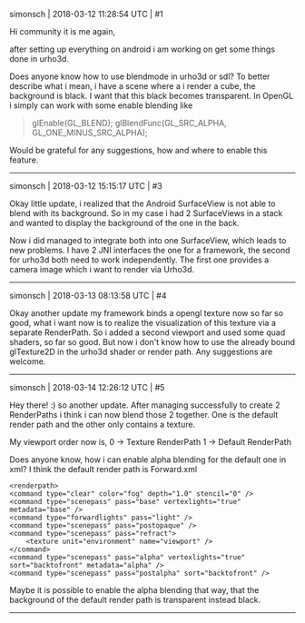 simonsch | 2018-03-12 11:28:54 UTC | #1

Hi community it is me again,

after setting up everything on android i am working on get some things done in urho3d.

Does anyone know how to use blendmode in urho3d or sdl? To better describe what i mean, i have a scene where a i render a cube, the background is black. I want that this black becomes transparent. In OpenGL i simply can work with some enable blending like

  > glEnable(GL_BLEND);
  glBlendFunc(GL_SRC_ALPHA, GL_ONE_MINUS_SRC_ALPHA);

Would be grateful for any suggestions, how and where to enable this feature.

-------------------------

simonsch | 2018-03-12 15:15:17 UTC | #3

Okay little update, i realized that the Android SurfaceView is not able to blend with its background. So in my case i had 2 SurfaceViews in a stack and wanted to display the background of the one in the back.

Now i did managed to integrate both into one SurfaceView, which leads to new problems. I have 2 JNI interfaces the one for a framework, the second for urho3d both need to work independently. The first one provides a camera image which i want to render via Urho3d.

-------------------------

simonsch | 2018-03-13 08:13:58 UTC | #4

Okay another update my framework binds a opengl texture now so far so good, what i want now is to realize the visualization of this texture via a separate RenderPath. 
So i added a second viewport and used some quad shaders, so far so good. But now i don't know how to use the already bound glTexture2D in the urho3d shader or render path. Any suggestions are welcome.

-------------------------

simonsch | 2018-03-14 12:26:12 UTC | #5

Hey there! :) so another update. After managing successfully to create 2 RenderPaths i think i can now blend those 2 together. One is the default render path and the other only contains a texture.

My viewport order now is,
 0 -> Texture RenderPath
 1 -> Default RenderPath

Does anyone know, how i can enable alpha blending for the default one in xml? I think the default render path is Forward.xml

    <renderpath>
    <command type="clear" color="fog" depth="1.0" stencil="0" />
    <command type="scenepass" pass="base" vertexlights="true" metadata="base" />
    <command type="forwardlights" pass="light" />
    <command type="scenepass" pass="postopaque" />
    <command type="scenepass" pass="refract">
        <texture unit="environment" name="viewport" />
    </command>
    <command type="scenepass" pass="alpha" vertexlights="true" sort="backtofront" metadata="alpha" />
    <command type="scenepass" pass="postalpha" sort="backtofront" />
</renderpath>

Maybe it is possible to enable the alpha blending that way, that the background of the default render path is transparent instead black.

-------------------------

